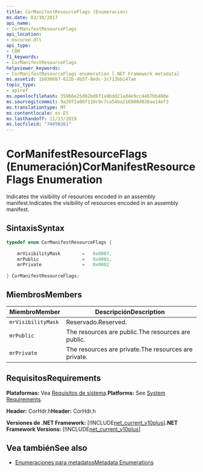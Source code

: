 ```yaml
---
title: CorManifestResourceFlags (Enumeración)
ms.date: 03/30/2017
api_name:
- CorManifestResourceFlags
api_location:
- mscoree.dll
api_type:
- COM
f1_keywords:
- CorManifestResourceFlags
helpviewer_keywords:
- CorManifestResourceFlags enumeration [.NET Framework metadata]
ms.assetid: 1b0306b7-622b-4b57-8edc-3c713bb147ae
topic_type:
- apiref
ms.openlocfilehash: 35966e25d02bd6f1a9bdd21ad4e9cc44b7bb480e
ms.sourcegitcommit: 9a39f2a06f110c9c7ca54ba216900d038aa14ef3
ms.translationtype: MT
ms.contentlocale: es-ES
ms.lasthandoff: 11/23/2019
ms.locfileid: "74450261"
---
```

# <a name="cormanifestresourceflags-enumeration"></a><span data-ttu-id="3d110-102">CorManifestResourceFlags (Enumeración)</span><span class="sxs-lookup"><span data-stu-id="3d110-102">CorManifestResourceFlags Enumeration</span></span>
<span data-ttu-id="3d110-103">Indicates the visibility of resources encoded in an assembly manifest.</span><span class="sxs-lookup"><span data-stu-id="3d110-103">Indicates the visibility of resources encoded in an assembly manifest.</span></span>  
  
## <a name="syntax"></a><span data-ttu-id="3d110-104">Sintaxis</span><span class="sxs-lookup"><span data-stu-id="3d110-104">Syntax</span></span>  
  
```cpp  
typedef enum CorManifestResourceFlags {  
  
    mrVisibilityMask        =   0x0007,  
    mrPublic                =   0x0001,  
    mrPrivate               =   0x0002  
  
} CorManifestResourceFlags;  
```  
  
## <a name="members"></a><span data-ttu-id="3d110-105">Miembros</span><span class="sxs-lookup"><span data-stu-id="3d110-105">Members</span></span>  
  
|<span data-ttu-id="3d110-106">Miembro</span><span class="sxs-lookup"><span data-stu-id="3d110-106">Member</span></span>|<span data-ttu-id="3d110-107">Descripción</span><span class="sxs-lookup"><span data-stu-id="3d110-107">Description</span></span>|  
|------------|-----------------|  
|`mrVisibilityMask`|<span data-ttu-id="3d110-108">Reservado.</span><span class="sxs-lookup"><span data-stu-id="3d110-108">Reserved.</span></span>|  
|`mrPublic`|<span data-ttu-id="3d110-109">The resources are public.</span><span class="sxs-lookup"><span data-stu-id="3d110-109">The resources are public.</span></span>|  
|`mrPrivate`|<span data-ttu-id="3d110-110">The resources are private.</span><span class="sxs-lookup"><span data-stu-id="3d110-110">The resources are private.</span></span>|  
  
## <a name="requirements"></a><span data-ttu-id="3d110-111">Requisitos</span><span class="sxs-lookup"><span data-stu-id="3d110-111">Requirements</span></span>  
 <span data-ttu-id="3d110-112">**Plataformas:** Vea [Requisitos de sistema](../../../../docs/framework/get-started/system-requirements.md).</span><span class="sxs-lookup"><span data-stu-id="3d110-112">**Platforms:** See [System Requirements](../../../../docs/framework/get-started/system-requirements.md).</span></span>  
  
 <span data-ttu-id="3d110-113">**Header:** CorHdr.h</span><span class="sxs-lookup"><span data-stu-id="3d110-113">**Header:** CorHdr.h</span></span>  
  
 <span data-ttu-id="3d110-114">**Versiones de .NET Framework:** [!INCLUDE[net_current_v10plus](../../../../includes/net-current-v10plus-md.md)]</span><span class="sxs-lookup"><span data-stu-id="3d110-114">**.NET Framework Versions:** [!INCLUDE[net_current_v10plus](../../../../includes/net-current-v10plus-md.md)]</span></span>  
  
## <a name="see-also"></a><span data-ttu-id="3d110-115">Vea también</span><span class="sxs-lookup"><span data-stu-id="3d110-115">See also</span></span>

- [<span data-ttu-id="3d110-116">Enumeraciones para metadatos</span><span class="sxs-lookup"><span data-stu-id="3d110-116">Metadata Enumerations</span></span>](../../../../docs/framework/unmanaged-api/metadata/metadata-enumerations.md)
